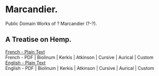 # Marcandier.

Public Domain Works of ? Marcandier (?-?).

## A Treatise on Hemp.

[French - Plain Text](chanvre/full-text-french.md)  
French - PDF | Biolinum | Kerkis | Atkinson | Cursive | Aurical | Custom  
[English - Plain Text](chanvre/full-text-english.md)  
English - PDF | Biolinum | Kerkis | Atkinson | Cursive | Aurical | Custom  
